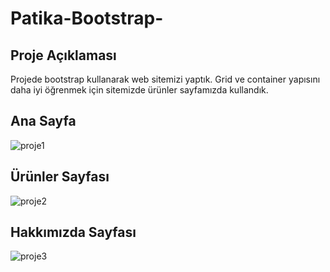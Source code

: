 # Patika-Bootstrap-

## Proje Açıklaması
  Projede bootstrap kullanarak web sitemizi yaptık. Grid ve container yapısını daha iyi öğrenmek için sitemizde ürünler sayfamızda kullandık.
## Ana Sayfa 
![proje1](https://user-images.githubusercontent.com/116841359/222977640-a0f7e728-c73c-457c-9512-d1a78ed31eaa.PNG)
## Ürünler Sayfası
![proje2](https://user-images.githubusercontent.com/116841359/222977645-bcc05125-513e-4363-bc51-5b4ef9931b21.PNG)
## Hakkımızda Sayfası
![proje3](https://user-images.githubusercontent.com/116841359/222977857-531dd6c4-be4b-433c-81f7-2d4bda79207c.PNG)

